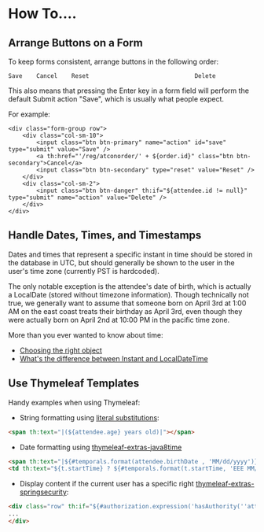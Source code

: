 How To....
==========




Arrange Buttons on a Form
-------------------------

To keep forms consistent, arrange buttons in the following order:

```
Save    Cancel    Reset                              Delete
```

This also means that pressing the Enter key in a form field will perform the default Submit action "Save", which is
usually what people expect.

For example:
```$html
<div class="form-group row">
    <div class="col-sm-10">
        <input class="btn btn-primary" name="action" id="save" type="submit" value="Save" />
        <a th:href="'/reg/atconorder/' + ${order.id}" class="btn btn-secondary">Cancel</a>
        <input class="btn btn-secondary" type="reset" value="Reset" />
    </div>
    <div class="col-sm-2">
        <input class="btn btn-danger" th:if="${attendee.id != null}" type="submit" name="action" value="Delete" />
    </div>
</div>

```



Handle Dates, Times, and Timestamps
-----------------------------------

Dates and times that represent a specific instant in time should be stored in the database in UTC, but should 
generally be shown to the user in the user's time zone (currently PST is hardcoded).

The only notable exception is the attendee's date of birth, which is actually a LocalDate (stored without timezone
information). Though technically not true, we generally want to assume that someone born on April 3rd at 1:00 AM on
the east coast treats their birthday as April 3rd, even though they were actually born on April 2nd at 10:00 PM in
the pacific time zone.

More than you ever wanted to know about time:

- [Choosing the right object](http://mattgreencroft.blogspot.com/2014/12/java-8-time-choosing-right-object.html)
- [What's the difference between Instant and LocalDateTime](https://stackoverflow.com/questions/32437550/whats-the-difference-between-instant-and-localdatetime/32443004)



Use Thymeleaf Templates
-----------------------

Handy examples when using Thymeleaf:

- String formatting using [literal substitutions](https://www.thymeleaf.org/doc/tutorials/2.1/usingthymeleaf.html#literal-substitutions):

```html
<span th:text="|(${attendee.age} years old)|"></span>
```

- Date formatting using [thymeleaf-extras-java8time](https://github.com/thymeleaf/thymeleaf-extras-java8time)

```html
<span th:text="|${#temporals.format(attendee.birthDate , 'MM/dd/yyyy')} (${attendee.getAge()})|">01/01/1990 (29)</span>
<td th:text="${t.startTime} ? ${#temporals.format(t.startTime, 'EEE MM/dd/yyyy h:mm:ss a zzz')} : ''"></td>
```

- Display content if the current user has a specific right [thymeleaf-extras-springsecurity](https://github.com/thymeleaf/thymeleaf-extras-springsecurity):

```html
<div class="row" th:if="${#authorization.expression('hasAuthority(''attendee_search'')')}">
...
</div>
```